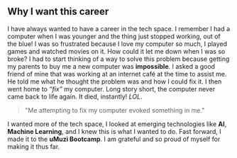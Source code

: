 ## Why I want this career
I have always wanted to have a career in the tech space.
I remember I had a computer when I was younger and the thing just stopped working, out of the blue! 
I was so frustrated because I love my computer so much, I played games and watched movies on it.
How could it let me down when I was so broke?
I had to start thinking of a way to solve this problem because getting my parents to buy me a new computer was **impossible**.
I asked a good friend of mine that was working at an internet café at the time to assist me.
He told me what he thought the problem was and how I could fix it. I then went home to _“fix”_ my computer.
Long story short, the computer never came back to life again. It died, instantly! _LOL_. 
>"Me attempting to fix my computer evoked something in me."

I wanted more of the tech space, I looked at emerging technologies like **AI**, **Machine Learning**, and I knew this is what I wanted to do.
Fast forward, I made it to the **uMuzi Bootcamp**. I am grateful and so proud of myself for making it thus far.
